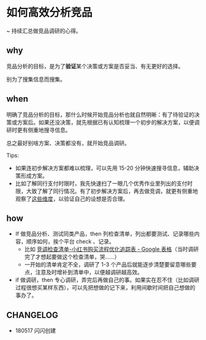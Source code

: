 # 如何高效分析竞品

~ 持续汇总做竞品调研的心得。

## why

竞品分析的目标，是为了**验证**某个决策或方案是否妥当、有无更好的选择。

别为了搜集信息而搜集。

## when

明确了竞品分析的目标，那什么时候开始竞品分析也就自然明晰：有了待验证的决策或方案后。如果还没决策，就先根据已有认知梳理一个初步的解决方案，以便调研时更有侧重地搜寻信息。

总之最好别啥方案、决策都没有，就开始竞品调研。

Tips: 

- 如果连初步解决方案都难以梳理，可以先用 15-20 分钟快速搜寻信息，辅助决策形成方案。
- 比如了解同行支付时限时，我先快速扫了一眼几个优秀作业里列出的支付时限，大致了解了同行情况。有了初步解决方案后，再去做竞调，就更有侧重地观察了[这些维度](https://docs.google.com/spreadsheets/d/1sz5MgZurOmPb4928bjzvG2M4DrXmkem9ngeN-36kXmY/edit#gid=224436884)，以验证自己的设想是否合理。


## how


- If 做竞品分析、测试同类产品，then 列检查清单，列出都要测试、记录哪些内容，顺序如何，挨个平台 check 、记录。
	- 比如 [竞调检查清单-小红书购买流程优化追踪表 - Google 表格](https://docs.google.com/spreadsheets/d/1sz5MgZurOmPb4928bjzvG2M4DrXmkem9ngeN-36kXmY/edit#gid=1675844045)（当时调研完了才想起要做这个检查清单，哭……）
	- 一开始的清单肯定不全，调研了 1-3 个产品后就能逐步清楚要留意哪些要点，注意及时增补到清单中，以便越调研越高效。
- if 做调研，then 专心调研，弄完后再做自己的事。如果实在忍不住（比如调研过程很想买某样东西），可以先把想做的记下来，利用间歇时间把自己想做的事办了。


## CHANGELOG 

- 180517 闪闪创建

